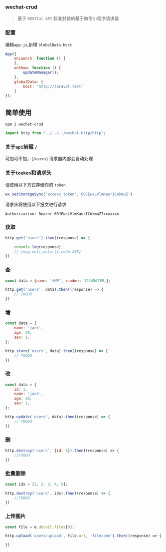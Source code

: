 ### wechat-crud

> 基于 `RESTful API` 标准封装的基于微信小程序请求器

### 配置

编辑`app.js`,新增 `blobalData.host`

```javascript
App({
    onLaunch: function () {
    },
    onShow: function () {
        updateManager();
    },
    globalData: {
        host: 'http://laravel.test'
    }
});
```

## 简单使用

```shell
npm i wechat-crud
```

```javascript
import http from "../../../wechat-http/http";
```

### 关于`api`前辍 `/`

可加可不加，(`/users`) 请求器内部会自动处理

### 关于`toeken`和请求头

请使用以下方式存储你的 `token`

```javascript
wx.setStorageSync('access_token','60JEwsLVlmKaurICnkmuZ')
```

请求头将使用以下报文进行请求

```
Authorization: Bearer 60JEwsLVlmKaurICnkmuZ7xxxxxxx
```

### 获取

```javascript
http.get('users').then((response) => {

    console.log(response);
    // {msg:null,data:{},code:200}
})
```

### 查

```javascript
const data = {name: '张三', number: 123456789,};

http.get('users', data).then((response) => {
    // TOODO
})
```

### 增

```javascript
const data = {
    name: 'jack',
    age: 20,
    sex: 1,
};

http.store('users', data).then((response) => {
    // TOODO
})
```

### 改

```javascript
const data = {
    id: 1,
    name: 'jack',
    age: 20,
    sex: 1,
};

http.update('users', data).then((response) => {
    // TOODO
})
```

### 删

```javascript
http.destroy('users', {id: 1}).then((response) => {
    //TOODO
})
```

### 批量删除

```javascript
const ids = [1, 2, 3, 4, 5];

http.destroy('users', ids).then((response) => {
    //TOODO
})
```

### 上传图片

```javascript
const file = e.detail.files[0];

http.upload('users/upload', file.url, 'filename').then((response) => {

})
```